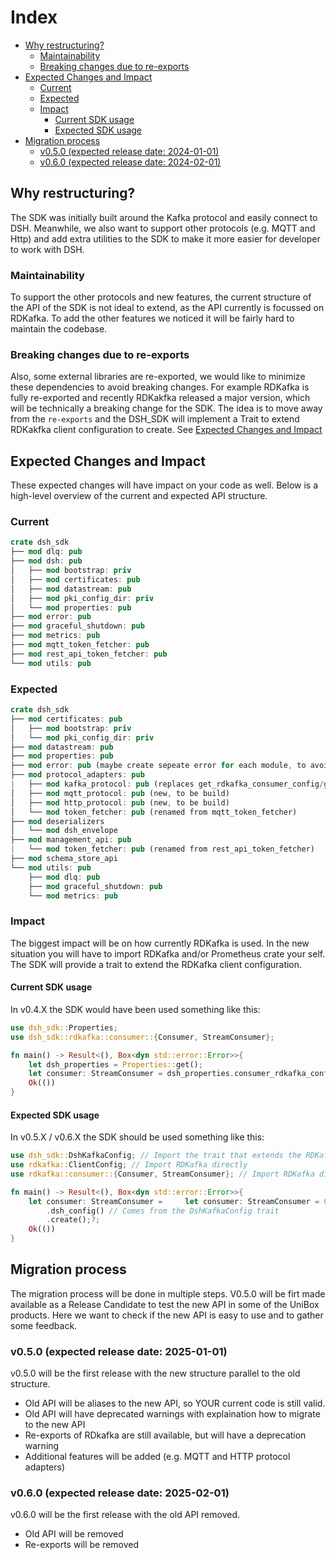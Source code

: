 # Index
- [Why restructuring?](#why-restructuring)
    - [Maintainability](#maintainability)
    - [Breaking changes due to re-exports](#breaking-changes-due-to-re-exports)
- [Expected Changes and Impact](#expected-changes-and-impact)
    - [Current](#current)
    - [Expected](#expected)
    - [Impact](#impact)
        - [Current SDK usage](#current-sdk-usage)
        - [Expected SDK usage](#expected-sdk-usage)
- [Migration process](#migration-process)
    - [v0.5.0 (expected release date: 2024-01-01)](#v050-expected-release-date-2024-01-01)
    - [v0.6.0 (expected release date: 2024-02-01)](#v060-expected-release-date-2024-02-01)

## Why restructuring?
The SDK was initially built around the Kafka protocol and easily connect to DSH. Meanwhile, we also want to support other protocols (e.g. MQTT and Http) and add extra utilities to the SDK to make it more easier for developer to work with DSH. 

### Maintainability
To support the other protocols and new features, the current structure of the API of the SDK is not ideal to extend, as the API currently is focussed on RDKafka. To add the other features we noticed it will be fairly hard to maintain the codebase.

### Breaking changes due to re-exports
Also, some external libraries are re-exported, we would like to minimize these dependencies to avoid breaking changes. For example RDKafka is fully re-exported and recently RDKakfka released a major version, which will be technically a breaking change for the SDK. The idea is to move away from the `re-exports` and the DSH_SDK will implement a Trait to extend RDKakfka client configuration to create. See [Expected Changes and Impact](#expected-changes-and-impact)

## Expected Changes and Impact
These expected changes will have impact on your code as well. Below is a high-level overview of the current and expected API structure.

### Current

```rust
crate dsh_sdk
├── mod dlq: pub
├── mod dsh: pub
│   ├── mod bootstrap: priv
│   ├── mod certificates: pub
│   ├── mod datastream: pub
│   ├── mod pki_config_dir: priv
│   └── mod properties: pub
├── mod error: pub
├── mod graceful_shutdown: pub
├── mod metrics: pub
├── mod mqtt_token_fetcher: pub
├── mod rest_api_token_fetcher: pub
└── mod utils: pub
```

### Expected

```rust
crate dsh_sdk
├── mod certificates: pub
│   ├── mod bootstrap: priv
│   └── mod pki_config_dir: priv
├── mod datastream: pub
├── mod properties: pub 
├── mod error: pub (maybe create sepeate error for each module, to avoid mess with cfg feautres flags)
├── mod protocol_adapters: pub
|   ├── mod kafka_protocol: pub (replaces get_rdkafka_consumer_config/get_rdkafka_producer_config from properties struct, and  will be a trait that extends the RDKafka config)
│   ├── mod mqtt_protocol: pub (new, to be build)
│   ├── mod http_protocol: pub (new, to be build)
│   └── mod token_fetcher: pub (renamed from mqtt_token_fetcher)
├── mod deserializers
│   └── mod dsh_envelope
├── mod management_api: pub
|   └── mod token_fetcher: pub (renamed from rest_api_token_fetcher)
├── mod schema_store_api
└── mod utils: pub 
    ├── mod dlq: pub
    ├── mod graceful_shutdown: pub
    └── mod metrics: pub
```

### Impact
The biggest impact will be on how currently RDKafka is used. In the new situation you will have to import RDKafka and/or Prometheus crate your self. The SDK will provide a trait to extend the RDKafka client configuration. 

#### Current SDK usage
In v0.4.X the SDK would have been used something like this:
```rust
use dsh_sdk::Properties;
use dsh_sdk::rdkafka::consumer::{Consumer, StreamConsumer};

fn main() -> Result<(), Box<dyn std::error::Error>>{
    let dsh_properties = Properties::get();
    let consumer: StreamConsumer = dsh_properties.consumer_rdkafka_config().create()?;
    Ok(())
}
```

#### Expected SDK usage
In v0.5.X / v0.6.X the SDK should be used something like this:
```rust
use dsh_sdk::DshKafkaConfig; // Import the trait that extends the RDKafka ClientConfig
use rdkafka::ClientConfig; // Import RDKafka directly
use rdkafka::consumer::{Consumer, StreamConsumer}; // Import RDKafka directly

fn main() -> Result<(), Box<dyn std::error::Error>>{
    let consumer: StreamConsumer =     let consumer: StreamConsumer = ClientConfig::new()
        .dsh_config() // Comes from the DshKafkaConfig trait
        .create();?;
    Ok(())
}
```

## Migration process
The migration process will be done in multiple steps. V0.5.0 will be firt made available as a Release Candidate to test the new API in some of the UniBox products. Here we want to check if the new API is easy to use and to gather some feedback.

### v0.5.0 (expected release date: 2025-01-01)
v0.5.0 will be the first release with the new structure parallel to the old structure. 
- Old API will be aliases to the new API, so YOUR current code is still valid.
- Old API will have deprecated warnings with explaination how to migrate to the new API
- Re-exports of RDkafka are still available, but will have a deprecation warning
- Additional features will be added (e.g. MQTT and HTTP protocol adapters)

### v0.6.0 (expected release date: 2025-02-01)
v0.6.0 will be the first release with the old API removed.
- Old API will be removed
- Re-exports will be removed
    
